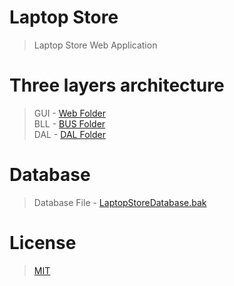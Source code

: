 # Laptop Store
> Laptop Store Web Application
# Three layers architecture
> GUI - [Web Folder](/Web)  
> BLL - [BUS Folder](/BUS)  
> DAL - [DAL Folder](/DAL)
# Database
> Database File - [LaptopStoreDatabase.bak](/LaptopStoreDatabase.bak)
# License
> [MIT](/LICENSE.md)
